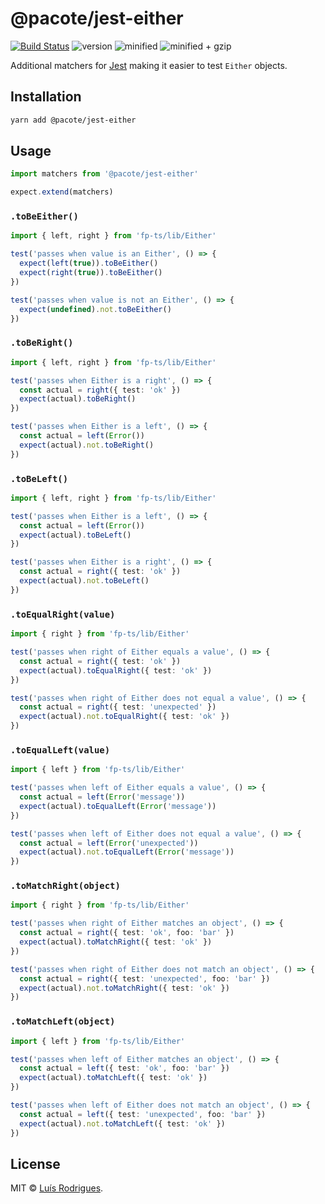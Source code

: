 # @pacote/jest-either

[![Build Status](https://travis-ci.org/PacoteJS/pacote.svg?branch=master)](https://travis-ci.org/PacoteJS/pacote)
![version](https://badgen.net/npm/v/@pacote/jest-either)
![minified](https://badgen.net/bundlephobia/min/@pacote/jest-either)
![minified + gzip](https://badgen.net/bundlephobia/minzip/@pacote/jest-either)

Additional matchers for [Jest](https://jestjs.io) making it easier to test `Either` objects.

## Installation

```bash
yarn add @pacote/jest-either
```

## Usage

```typescript
import matchers from '@pacote/jest-either'

expect.extend(matchers)
```

### `.toBeEither()`

```typescript
import { left, right } from 'fp-ts/lib/Either'

test('passes when value is an Either', () => {
  expect(left(true)).toBeEither()
  expect(right(true)).toBeEither()
})

test('passes when value is not an Either', () => {
  expect(undefined).not.toBeEither()
})
```

### `.toBeRight()`

```typescript
import { left, right } from 'fp-ts/lib/Either'

test('passes when Either is a right', () => {
  const actual = right({ test: 'ok' })
  expect(actual).toBeRight()
})

test('passes when Either is a left', () => {
  const actual = left(Error())
  expect(actual).not.toBeRight()
})
```

### `.toBeLeft()`

```typescript
import { left, right } from 'fp-ts/lib/Either'

test('passes when Either is a left', () => {
  const actual = left(Error())
  expect(actual).toBeLeft()
})

test('passes when Either is a right', () => {
  const actual = right({ test: 'ok' })
  expect(actual).not.toBeLeft()
})
```

### `.toEqualRight(value)`

```typescript
import { right } from 'fp-ts/lib/Either'

test('passes when right of Either equals a value', () => {
  const actual = right({ test: 'ok' })
  expect(actual).toEqualRight({ test: 'ok' })
})

test('passes when right of Either does not equal a value', () => {
  const actual = right({ test: 'unexpected' })
  expect(actual).not.toEqualRight({ test: 'ok' })
})
```

### `.toEqualLeft(value)`

```typescript
import { left } from 'fp-ts/lib/Either'

test('passes when left of Either equals a value', () => {
  const actual = left(Error('message'))
  expect(actual).toEqualLeft(Error('message'))
})

test('passes when left of Either does not equal a value', () => {
  const actual = left(Error('unexpected'))
  expect(actual).not.toEqualLeft(Error('message'))
})
```

### `.toMatchRight(object)`

```typescript
import { right } from 'fp-ts/lib/Either'

test('passes when right of Either matches an object', () => {
  const actual = right({ test: 'ok', foo: 'bar' })
  expect(actual).toMatchRight({ test: 'ok' })
})

test('passes when right of Either does not match an object', () => {
  const actual = right({ test: 'unexpected', foo: 'bar' })
  expect(actual).not.toMatchRight({ test: 'ok' })
})
```

### `.toMatchLeft(object)`

```typescript
import { left } from 'fp-ts/lib/Either'

test('passes when left of Either matches an object', () => {
  const actual = left({ test: 'ok', foo: 'bar' })
  expect(actual).toMatchLeft({ test: 'ok' })
})

test('passes when left of Either does not match an object', () => {
  const actual = left({ test: 'unexpected', foo: 'bar' })
  expect(actual).not.toMatchLeft({ test: 'ok' })
})
```

## License

MIT © [Luís Rodrigues](https://goblindegook.com).
